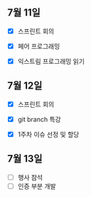## 7월 11일

- [x] 스프린트 회의
- [x] 페어 프로그래밍
- [x] 익스트림 프로그래밍 읽기



## 7월 12일

- [x] 스프린트 회의
- [x] git branch 특강
- [x] 1주차 이슈 선정 및 할당


## 7월 13일

- [ ] 행사 참석
- [ ] 인증 부분 개발
